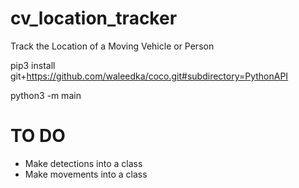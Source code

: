 # cv_location_tracker
Track the Location of a Moving Vehicle or Person

pip3 install git+https://github.com/waleedka/coco.git#subdirectory=PythonAPI

python3 -m main


# TO DO
- Make detections into a class
- Make movements into a class

